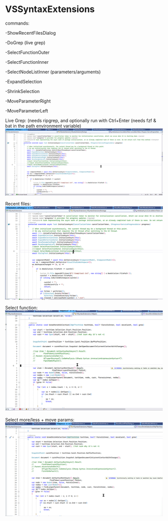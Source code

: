 # VSSyntaxExtensions
commands:

-ShowRecentFilesDialog

-DoGrep (live grep)

-SelectFunctionOuter

-SelectFunctionInner

-SelectNodeListInner (parameters/arguments)

-ExpandSelection

-ShrinkSelection

-MoveParameterRight

-MoveParameterLeft



Live Grep:
(needs ripgrep, and optionally run with Ctrl+Enter (needs fzf & bat in the path environment variable)
![](https://github.com/oliverfarla/VSSyntaxExtensions/blob/trunk/gifs/grep.gif)

Recent files:
![](https://github.com/oliverfarla/VSSyntaxExtensions/blob/trunk/gifs/recentfiles.gif)


Select function:
![](https://github.com/oliverfarla/VSSyntaxExtensions/blob/trunk/gifs/selectfunction.gif)


Select more/less + move params:
![](https://github.com/oliverfarla/VSSyntaxExtensions/blob/trunk/gifs/selectmore_moveparams.gif)


